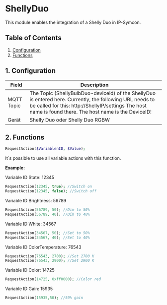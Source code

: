 # ShellyDuo
   This module enables the integration of a Shelly Duo in IP-Symcon.
     
   ## Table of Contents
   1. [Configuration](#1-configuration)
   2. [Functions](#2-functions)
   
   ## 1. Configuration
   
   Field        | Description
   ------------ | -------------
   MQTT Topic   | The Topic (ShellyBulbDuo-deviceid) of the ShellyDuo is entered here. Currently, the following URL needs to be called for this: http://ShellyIP/settings The host name is found there. The host name is the DeviceID!
   Gerät | Shelly Duo oder Shelly Duo RGBW
   
   ## 2. Functions

   ```php
   RequestAction($VariablenID, $Value);
   ```
   It´s possible to use all variable actions with this function.

   **Example:**

   Variable ID State: 12345
   ```php
   RequestAction(12345, true); //Switch on
   RequestAction(12345, false); //Switch off
   ```

   Variable ID Brightness: 56789
   ```php
   RequestAction(56789, 50); //Dim to 50%
   RequestAction(56789, 40); //Dim to 40%
   ```
   Variable ID White: 34567
   ```php
   RequestAction(34567, 50); //Set to 50%
   RequestAction(34567, 40); //Set to 40%
   ```

   Variable ID ColorTemperature: 76543
   ```php
   RequestAction(76543, 2700); //Set 2700 K
   RequestAction(76543, 2900); //Set 2900 K
   ```

   Variable ID Color: 14725
   ```php
   RequestAction(14725, 0xff0000); //Color red
   ```
   
   Variable ID Gain: 15935
   ```php
   RequestAction(15935,50); //50% gain
   ```